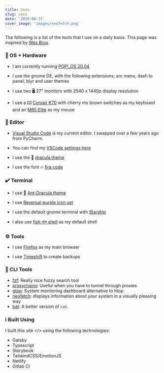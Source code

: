 ```yaml
---
title: Uses
slug: uses
date: '2020-08-31'
cover_image: 'images/neofetch.png'
---
```


The following is a list of the tools that I use on a daily basis. This page
was inspired by [Wes Bros](https://wesbos.com/uses).

### 🐧 OS + Hardware

- I am currently running [POP!\_OS 20.04](https://pop.system76.com/)

- I use the gnome DE, with the following extensions; arc menu, dash to panel, blyr and user themes

- I use two 🖥️ 27" monitors with 2540 x 1440p display resolution

- I use a ⌨️ [Corsair K70](https://www.corsair.com/us/en/k70-rgb-gaming-keyboard) with cherry mx brown switches as my keyboard and an [M65 Elite](https://www.corsair.com/us/en/Categories/Products/Gaming-Mice/FPS-Fast-Action-Mice/M65-RGB-ELITE/p/CH-9309011-N) as my mouse

### 📑 Editor

- [Visual Studio Code](https://code.visualstudio.com/) is my current editor. I swapped over a few years ago from PyCharm.

- You can find my [VSCode settings here](https://gist.github.com/hmajid2301/0fc6071dab37429a2e0686ef1126b2cd)

- I use the 🧛 [dracula theme](https://github.com/dracula/visual-studio-code)

- I use the font 🔥 [fira code](https://github.com/tonsky/FiraCode)

### ✔️ Terminal

- I use 🧛 [Ant-Dracula theme](https://www.gnome-look.org/p/1099856/)

- I use [Reversal-purple icon set](https://www.gnome-look.org/p/1340791/)

- I use the default gnome terminal with [Starship](https://starship.rs/)

- I also use [fish 🐟 shell](https://fishshell.com/) as my default shell

### ⚙️ Tools

- I use [Firefox](https://www.mozilla.org/en-US/exp/firefox/new/) as my main browser

- I use [Timeshift](https://itsfoss.com/backup-restore-linux-timeshift/) to create backups

### 🧰 CLI Tools

- [fzf](https://github.com/junegunn/fzf): Really nice fuzzy search tool
- [proxychains](https://github.com/haad/proxychains): Useful when you have to tunnel through proxies
- [gtop](https://github.com/aksakalli/gtop): System monitoring dashboard alternative to htop
- [neofetch](https://github.com/dylanaraps/neofetch): displays information about your system in a visually pleasing way
- [bat](https://github.com/sharkdp/bat): A better version of `cat`.

### ℹ️ Built Using

I built this site </> using the following technologies:

- Gatsby
- Typescript
- Storybook
- TailwindCSS/EmotionJS
- Netlify
- Gitlab CI
